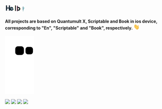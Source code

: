 ## <a href="https://t.me/Nan_nx"><img src="hello.gif" width="65px"/></a>

####  All projects are based on Quantumult X, Scriptable and Book in ios device, corresponding to "En", "Scriptable" and "Book", respectively. <img src="Hi.gif" width="20px">

[![Github contribution grid snake animation](https://raw.githubusercontent.com/Nan-nx/Nan-nx/output/github-contribution-grid-snake.svg)](https://github.com/Nan-nx/En)

<a href="https://github.com/Nan-nx/En"><img src='https://img.shields.io/badge/Quan_X-v2.0-red'/></a>
<a href="https://github.com/Nan-nx/Scriptable"><img src='https://img.shields.io/badge/Scriptable-v1.0-orange'/></a>
<a href="https://github.com/Nan-nx/Book"><img src='https://img.shields.io/badge/Book-v3.0-purple'/></a>
<a href="https://www.v2rayfree.eu.org/post/free-v2ray"><img src='https://img.shields.io/badge/Proxy-v2.0-green'/></a>
